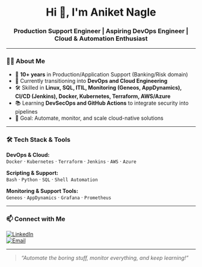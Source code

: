 <!-- Header with Greeting -->
<h1 align="center">Hi 👋, I'm Aniket Nagle</h1>
<h3 align="center">Production Support Engineer | Aspiring DevOps Engineer | Cloud & Automation Enthusiast</h3>

---

### 👨‍💻 About Me
- 💼 **10+ years** in Production/Application Support (Banking/Risk domain)  
- 🚀 Currently transitioning into **DevOps and Cloud Engineering**  
- 🛠️ Skilled in **Linux, SQL, ITIL, Monitoring (Geneos, AppDynamics), CI/CD (Jenkins), Docker, Kubernetes, Terraform, AWS/Azure**  
- 📚 Learning **DevSecOps and GitHub Actions** to integrate security into pipelines  
- 🎯 Goal: Automate, monitor, and scale cloud-native solutions  

---

### 🛠️ Tech Stack & Tools

**DevOps & Cloud:**  
`Docker` · `Kubernetes` · `Terraform` · `Jenkins` · `AWS` · `Azure`  

**Scripting & Support:**  
`Bash` · `Python` · `SQL` · `Shell Automation`  

**Monitoring & Support Tools:**  
`Geneos` · `AppDynamics` · `Grafana` · `Prometheus`  

---

### 📫 Connect with Me

[![LinkedIn](https://img.shields.io/badge/LinkedIn-Aniket%20Nagle-blue?style=flat-square&logo=linkedin)](https://www.linkedin.com/in/nagle-aniket/)  
[![Email](https://img.shields.io/badge/Email-aniketnagleb1%40gmail.com-red?style=flat-square&logo=gmail)](mailto:nagleaniket@gmail.com)  

---

> _“Automate the boring stuff, monitor everything, and keep learning!”_
